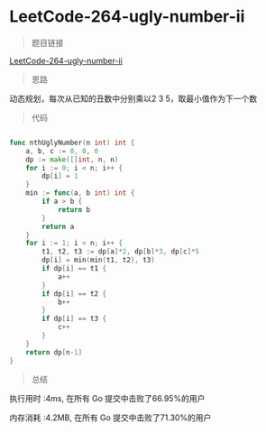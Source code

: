 #  LeetCode-264-ugly-number-ii

>题目链接

[LeetCode-264-ugly-number-ii](https://leetcode-cn.com/problems/ugly-number-ii/)

>  思路

动态规划，每次从已知的丑数中分别乘以2 3 5，取最小值作为下一个数

>代码

```go

func nthUglyNumber(n int) int {
    a, b, c := 0, 0, 0
    dp := make([]int, n, n)
    for i := 0; i < n; i++ {
        dp[i] = 1
    }
    min := func(a, b int) int {
        if a > b {
            return b
        }
        return a
    }
    for i := 1; i < n; i++ {
        t1, t2, t3 := dp[a]*2, dp[b]*3, dp[c]*5
        dp[i] = min(min(t1, t2), t3)
        if dp[i] == t1 {
            a++
        }
        if dp[i] == t2 {
            b++
        }
        if dp[i] == t3 {
            c++
        }
    }
    return dp[n-1]
}

```


>总结

执行用时 :4ms, 在所有 Go 提交中击败了66.95%的用户
 
内存消耗 :4.2MB, 在所有 Go 提交中击败了71.30%的用户
